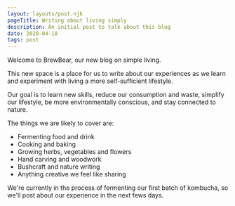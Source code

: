 ```yaml
---
layout: layouts/post.njk
pageTitle: Writing about living simply
description: An initial post to talk about this blog
date: 2020-04-18
tags: post
---
```


Welcome to BrewBear, our new blog on simple living. 

This new space is a place for us to write about our experiences as we learn and experiment with living a more self-sufficient lifestyle.

Our goal is to learn new skills, reduce our consumption and waste, simplify our lifestyle, be more environmentally conscious, and stay connected to nature. 

The things we are likely to cover are: 
- Fermenting food and drink
- Cooking and baking
- Growing herbs, vegetables and flowers
- Hand carving and woodwork
- Bushcraft and nature writing 
- Anything creative we feel like sharing

We're currently in the process of fermenting our first batch of kombucha, so we'll post about our experience in the next fews days.


